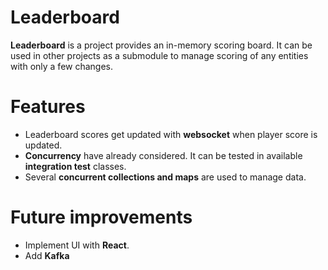 # Leaderboard
**Leaderboard** is a project provides an in-memory scoring board.
It can be used in other projects as a submodule to manage scoring of any entities with only a few changes.

# Features
- Leaderboard scores get updated with **websocket** when player score is updated.
- **Concurrency** have already considered. It can be tested in available **integration test** classes.
- Several **concurrent collections and maps** are used to manage data.

# Future improvements
- Implement UI with **React**.
- Add **Kafka**
